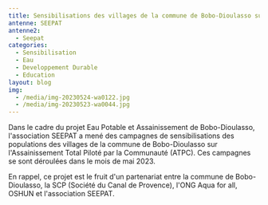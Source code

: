 ```yaml
---
title: Sensibilisations des villages de la commune de Bobo-Dioulasso sur l'ATPC
antenne: SEEPAT
antenne2:
  - Seepat
categories:
  - Sensibilisation
  - Eau
  - Developpement Durable
  - Education
layout: blog
img:
  - /media/img-20230524-wa0122.jpg
  - /media/img-20230523-wa0044.jpg
---
```

D﻿ans le cadre du projet Eau Potable et Assainissement de Bobo-Dioulasso, l'association SEEPAT a mené des campagnes de sensibilisations des populations des villages de la commune de Bobo-Dioulasso sur l'Assainissement Total Piloté par la Communauté (ATPC). Ces campagnes se sont déroulées dans le mois de mai 2023.

E﻿n rappel, ce projet est le fruit d'un partenariat entre la commune de Bobo-Dioulasso, la SCP (Société du Canal de Provence), l'ONG Aqua for all, OSHUN et l'association SEEPAT.

